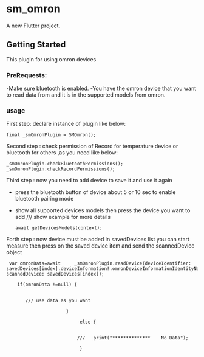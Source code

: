 # sm_omron

A new Flutter project.

## Getting Started

This plugin for using omron devices

### PreRequests:
-Make sure bluetooth is enabled.
-You have the omron device that you want to read data from and it is in the supported models from omron.


### usage

First step: declare instance of plugin like below:
                
    final _smOmronPlugin = SMOmron();

Second step : check permission of Record for temperature device or  bluetooth for others  ,as you need  like below:


    _smOmronPlugin.checkBluetoothPermissions();
    _smOmronPlugin.checkRecordPermissions();

Third step : now you need to add device to save it and use it again 
- press the bluetooth button of device about 5 or 10 sec  to enable bluetooth pairing mode
- show all supported devices models then press the device you want to add    /// show example for more details

      await getDevicesModels(context);

Forth step : now device must be added in savedDevices list you can start measure then press on the saved device  item and send the scannedDevice object



     var omronData=await     _smOmronPlugin.readDevice(deviceIdentifier: savedDevices[index].deviceInformation!.omronDeviceInformationIdentityNameKey!, scannedDevice: savedDevices[index]);

        if(omronData !=null) {


           /// use data as you want 
                               
                          }

                               else {


                              ///   print("**************    No Data");

                               }